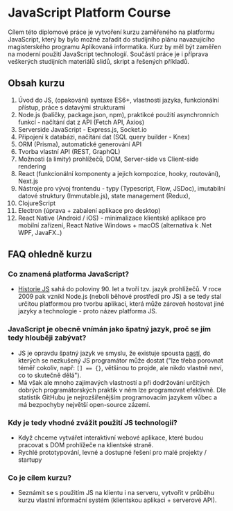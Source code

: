 # JavaScript Platform Course

Cílem této diplomové práce je vytvoření kurzu zaměřeného na platformu JavaScript, který by bylo možné zařadit do studijního plánu navazujícího magisterského programu Aplikovaná informatika. Kurz by měl být zaměřen na moderní použití JavaScript technologií. Součástí práce je i příprava veškerých studijních materiálů slidů, skript a řešených příkladů.

## Obsah kurzu

1. Úvod do JS, (opakování) syntaxe ES6+, vlastnosti jazyka, funkcionální přístup, práce s datavými strukturami
2. Node.js (balíčky, package.json, npm), praktikcé použití asynchronních funkcí - načítání dat z API (Fetch API, Axios)
3. Serverside JavaScript - Express.js, Socket.io
4. Připojení k databázi, načítání dat (SQL query builder - Knex)
5. ORM (Prisma), automatické generování API
6. Tvorba vlastní API (REST, GraphQL)
7. Možnosti (a limity) prohlížečů, DOM, Server-side vs Client-side rendering 
8. React (funkcionální komponenty a jejich kompozice, hooky, routování), Next.js
9. Nástroje pro vývoj frontendu - typy (Typescript, Flow, JSDoc), imutabilní datové struktury (Immutable.js), state management (Redux), 
10. ClojureScript
11. Electron (úprava + zabalení aplikace pro desktop)
12. React Native (Android / iOS) - minimalizace klientské aplikace pro mobilní zařízení, React Native Windows + macOS (alternativa k .Net WPF, JavaFX..)

## FAQ ohledně kurzu


### Co znamená platforma JavaScript?

* [Historie JS](https://youtu.be/Sh6lK57Cuk4) sahá do poloviny 90. let a tvoří tzv. jazyk prohlížečů. V roce 2009 pak vznikl Node.js (neboli běhové prostředí pro JS) a se tedy stal určitou platformou pro tvorbu aplikací, která může zároveň hostovat jiné jazyky a technologie - proto název platforma JS.

### JavaScript je obecně vnímán jako špatný jazyk, proč se jím tedy hlouběji zabývat?

* JS je opravdu špatný jazyk ve smyslu, že existuje spousta [pastí](https://youtu.be/et8xNAc2ic8), do kterých se nezkušený JS programátor může dostat ("lze třeba porovnat téměř cokoliv, např:  `[] == {}`, většinou to projde, ale nikdo vlastně neví, co to skutečně dělá"). 
* Má však ale mnoho zajímavých vlastností a při dodržování určitých dobrých programátorských praktik v něm lze programovat efektivně. Dle statistik GitHubu je nejrozšířenějším programovacím jazykem vůbec a má bezpochyby největší open-source zázemí.

### Kdy je tedy vhodné zvážit použití JS technologií?

* Když chceme vytvářet interaktivní webové aplikace, které budou pracovat s DOM prohlížeče na klientské straně.
* Rychlé prototypování, levné a dostupné řešení pro malé projekty / startupy

### Co je cílem kurzu?

* Seznámit se s použitím JS na klientu i na serveru, vytvořit v průběhu kurzu vlastní informační systém (klientskou aplikaci + serverové API).


